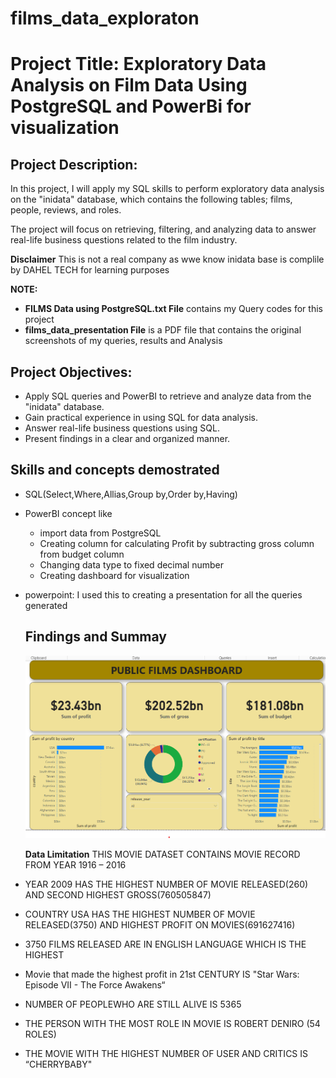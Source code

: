 # films_data_exploraton

# Project Title: Exploratory Data Analysis on Film Data Using PostgreSQL and PowerBi for visualization

## Project Description:
In this project, I will apply my SQL skills to perform exploratory data analysis on the "inidata" database, 
which contains the following tables; films, people, reviews, and roles. 

The project will focus on retrieving, filtering, 
and analyzing data to answer real-life business questions related to the film industry.

**Disclaimer** This is not a real company as wwe know inidata base is complile by DAHEL TECH for learning purposes

**NOTE:**

- **FILMS Data using PostgreSQL.txt File** contains my Query codes for this project
- **films_data_presentation File** is a PDF file that contains the original screenshots of my queries, results and Analysis

## Project Objectives:
- Apply SQL queries and PowerBI to retrieve and analyze data from the "inidata" database.
- Gain practical experience in using SQL for data analysis.
- Answer real-life business questions using SQL.
- Present findings in a clear and organized manner.

## Skills and concepts demostrated

- SQL(Select,Where,Allias,Group by,Order by,Having)
- PowerBI concept like
    - import data from PostgreSQL
    - Creating column for calculating Profit by subtracting gross column from budget column
    - Changing data type to fixed decimal number
    - Creating dashboard for visualization
- powerpoint: I used this to creating a presentation for all the queries generated

  ## Findings and Summay

  ![image](https://github.com/AdebayoTosin/films_data_exploraton/blob/main/film_data_viz.png)

  **Data Limitation** THIS MOVIE DATASET CONTAINS MOVIE RECORD FROM YEAR 1916 – 2016
  
- YEAR 2009 HAS THE HIGHEST NUMBER OF MOVIE RELEASED(260) AND SECOND HIGHEST GROSS(760505847)
- COUNTRY USA HAS THE HIGHEST NUMBER OF MOVIE RELEASED(3750) AND HIGHEST PROFIT ON MOVIES(691627416)
- 3750 FILMS  RELEASED ARE IN ENGLISH LANGUAGE WHICH IS THE HIGHEST
- Movie that made the highest profit in 21st CENTURY IS "Star Wars: Episode VII - The Force Awakens“
- NUMBER OF PEOPLEWHO ARE STILL ALIVE IS 5365
- THE PERSON WITH THE MOST ROLE IN MOVIE IS ROBERT DENIRO (54 ROLES)
- THE MOVIE WITH THE HIGHEST NUMBER OF USER AND CRITICS IS “CHERRYBABY"



